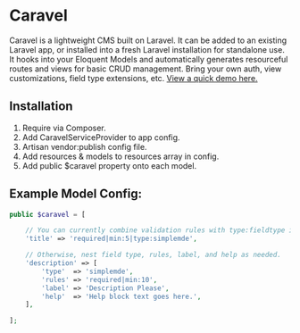 # Caravel

Caravel is a lightweight CMS built on Laravel.  It can be added to an existing Laravel app, or installed into a fresh Laravel installation for standalone use.  It hooks into your Eloquent Models and automatically generates resourceful routes and views for basic CRUD management.  Bring your own auth, view customizations, field type extensions, etc.  [View a quick demo here.](http://recordit.co/hxPb7nh3RD)

## Installation

1. Require via Composer.
2. Add CaravelServiceProvider to app config.
3. Artisan vendor:publish config file.
4. Add resources & models to resources array in config.
5. Add public $caravel property onto each model.

## Example Model Config:

```php
public $caravel = [

    // You can currently combine validation rules with type:fieldtype into shorthand string.
    'title' => 'required|min:5|type:simplemde',

    // Otherwise, nest field type, rules, label, and help as needed.
    'description' => [
        'type'  => 'simplemde',
        'rules' => 'required|min:10',
        'label' => 'Description Please',
        'help'  => 'Help block text goes here.',
    ],

];
```
